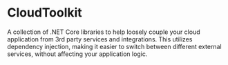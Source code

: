 # CloudToolkit
A collection of .NET Core libraries to help loosely couple your cloud application from 3rd party services and integrations.
This utilizes dependency injection, making it easier to switch between different external services, without affecting your application logic.
